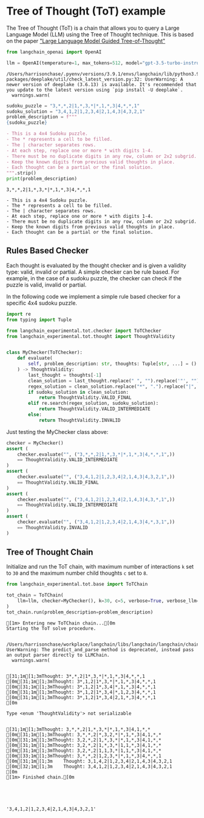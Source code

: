# Tree of Thought (ToT) example

The Tree of Thought (ToT) is a chain that allows you to query a Large Language Model (LLM) using the Tree of Thought technique. This is based on the paper ["Large Language Model Guided Tree-of-Thought"](https://arxiv.org/pdf/2305.08291.pdf)


```python
from langchain_openai import OpenAI

llm = OpenAI(temperature=1, max_tokens=512, model="gpt-3.5-turbo-instruct")
```

    /Users/harrisonchase/.pyenv/versions/3.9.1/envs/langchain/lib/python3.9/site-packages/deeplake/util/check_latest_version.py:32: UserWarning: A newer version of deeplake (3.6.13) is available. It's recommended that you update to the latest version using `pip install -U deeplake`.
      warnings.warn(



```python
sudoku_puzzle = "3,*,*,2|1,*,3,*|*,1,*,3|4,*,*,1"
sudoku_solution = "3,4,1,2|1,2,3,4|2,1,4,3|4,3,2,1"
problem_description = f"""
{sudoku_puzzle}

- This is a 4x4 Sudoku puzzle.
- The * represents a cell to be filled.
- The | character separates rows.
- At each step, replace one or more * with digits 1-4.
- There must be no duplicate digits in any row, column or 2x2 subgrid.
- Keep the known digits from previous valid thoughts in place.
- Each thought can be a partial or the final solution.
""".strip()
print(problem_description)
```

    3,*,*,2|1,*,3,*|*,1,*,3|4,*,*,1
    
    - This is a 4x4 Sudoku puzzle.
    - The * represents a cell to be filled.
    - The | character separates rows.
    - At each step, replace one or more * with digits 1-4.
    - There must be no duplicate digits in any row, column or 2x2 subgrid.
    - Keep the known digits from previous valid thoughts in place.
    - Each thought can be a partial or the final solution.


## Rules Based Checker

Each thought is evaluated by the thought checker and is given a validity type: valid, invalid or partial. A simple checker can be rule based. For example, in the case of a sudoku puzzle, the checker can check if the puzzle is valid, invalid or partial.

In the following code we implement a simple rule based checker for a specific 4x4 sudoku puzzle.



```python
import re
from typing import Tuple

from langchain_experimental.tot.checker import ToTChecker
from langchain_experimental.tot.thought import ThoughtValidity


class MyChecker(ToTChecker):
    def evaluate(
        self, problem_description: str, thoughts: Tuple[str, ...] = ()
    ) -> ThoughtValidity:
        last_thought = thoughts[-1]
        clean_solution = last_thought.replace(" ", "").replace('"', "")
        regex_solution = clean_solution.replace("*", ".").replace("|", "\\|")
        if sudoku_solution in clean_solution:
            return ThoughtValidity.VALID_FINAL
        elif re.search(regex_solution, sudoku_solution):
            return ThoughtValidity.VALID_INTERMEDIATE
        else:
            return ThoughtValidity.INVALID
```

Just testing the MyChecker class above:


```python
checker = MyChecker()
assert (
    checker.evaluate("", ("3,*,*,2|1,*,3,*|*,1,*,3|4,*,*,1",))
    == ThoughtValidity.VALID_INTERMEDIATE
)
assert (
    checker.evaluate("", ("3,4,1,2|1,2,3,4|2,1,4,3|4,3,2,1",))
    == ThoughtValidity.VALID_FINAL
)
assert (
    checker.evaluate("", ("3,4,1,2|1,2,3,4|2,1,4,3|4,3,*,1",))
    == ThoughtValidity.VALID_INTERMEDIATE
)
assert (
    checker.evaluate("", ("3,4,1,2|1,2,3,4|2,1,4,3|4,*,3,1",))
    == ThoughtValidity.INVALID
)
```

## Tree of Thought Chain

Initialize and run the ToT chain, with maximum number of interactions `k` set to `30` and the maximum number child thoughts `c` set to `8`.


```python
from langchain_experimental.tot.base import ToTChain

tot_chain = ToTChain(
    llm=llm, checker=MyChecker(), k=30, c=5, verbose=True, verbose_llm=False
)
tot_chain.run(problem_description=problem_description)
```

    
    
    [1m> Entering new ToTChain chain...[0m
    Starting the ToT solve procedure.


    /Users/harrisonchase/workplace/langchain/libs/langchain/langchain/chains/llm.py:275: UserWarning: The predict_and_parse method is deprecated, instead pass an output parser directly to LLMChain.
      warnings.warn(


    [31;1m[1;3mThought: 3*,*,2|1*,3,*|*,1,*,3|4,*,*,1
    [0m[31;1m[1;3mThought: 3*,1,2|1*,3,*|*,1,*,3|4,*,*,1
    [0m[31;1m[1;3mThought: 3*,1,2|1*,3,4|*,1,*,3|4,*,*,1
    [0m[31;1m[1;3mThought: 3*,1,2|1*,3,4|*,1,2,3|4,*,*,1
    [0m[31;1m[1;3mThought: 3*,1,2|1*,3,4|2,1,*,3|4,*,*,1
    [0m

    Type <enum 'ThoughtValidity'> not serializable


    [31;1m[1;3mThought: 3,*,*,2|1,*,3,*|*,1,*,3|4,1,*,*
    [0m[31;1m[1;3mThought: 3,*,*,2|*,3,2,*|*,1,*,3|4,1,*,*
    [0m[31;1m[1;3mThought: 3,2,*,2|1,*,3,*|*,1,*,3|4,1,*,*
    [0m[31;1m[1;3mThought: 3,2,*,2|1,*,3,*|1,1,*,3|4,1,*,*
    [0m[31;1m[1;3mThought: 3,2,*,2|1,1,3,*|1,1,*,3|4,1,*,*
    [0m[33;1m[1;3mThought: 3,*,*,2|1,2,3,*|*,1,*,3|4,*,*,1
    [0m[31;1m[1;3m    Thought: 3,1,4,2|1,2,3,4|2,1,4,3|4,3,2,1
    [0m[32;1m[1;3m    Thought: 3,4,1,2|1,2,3,4|2,1,4,3|4,3,2,1
    [0m
    [1m> Finished chain.[0m





    '3,4,1,2|1,2,3,4|2,1,4,3|4,3,2,1'




```python

```
